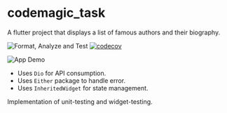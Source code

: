 # codemagic_task
A flutter project that displays a list of famous authors and their biography.

![Format, Analyze and Test](https://github.com/JasperEssien2/codemagic_task/workflows/Format,%20Analyze%20and%20Test/badge.svg?branch=master) [![codecov](https://codecov.io/gh/JasperEssien2/codemagic_task/branch/master/graph/badge.svg)](https://codecov.io/gh/JasperEssien2/codemagic_task)

![App Demo](https://github.com/JasperEssien2/codemagic_task/blob/master/display/author_app_demo.gif)

- Uses `Dio` for API consumption.
- Uses `Either` package to handle error.
- Uses `InheritedWidget` for state management.

Implementation of unit-testing and widget-testing.
